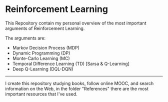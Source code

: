# Reinforcement Learning
This Repository contain my personal overview of the most important arguments of Reinforcement Learning.

The arguments are:

- Markov Decision Process (MDP)
- Dynamic Programming (DP)
- Monte-Carlo Learning (MC)
- Temporal Difference Learning (TD) [Sarsa & Q-Learning]
- Deep Q-Learning (DQL-DQN)

----------------------------------
I create this repository studying books, follow online MOOC, and search information on the Web, in the folder "References" there are the most important resources that I've used.

